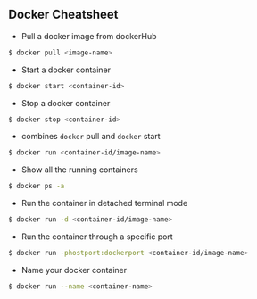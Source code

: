 ## Docker Cheatsheet

* Pull a docker image from dockerHub

```sh
$ docker pull <image-name>
```
* Start a docker container

```sh
$ docker start <container-id>
```

* Stop a docker container

```sh
$ docker stop <container-id>
```

* combines `docker` pull and `docker` start

```sh
$ docker run <container-id/image-name>
```

* Show all the running containers

```sh
$ docker ps -a
```

* Run the container in detached terminal mode 

```sh
$ docker run -d <container-id/image-name>
```

* Run the container through a specific port 

```sh
$ docker run -phostport:dockerport <container-id/image-name>
```

* Name your docker container 

```sh
$ docker run --name <container-name>
```


 

